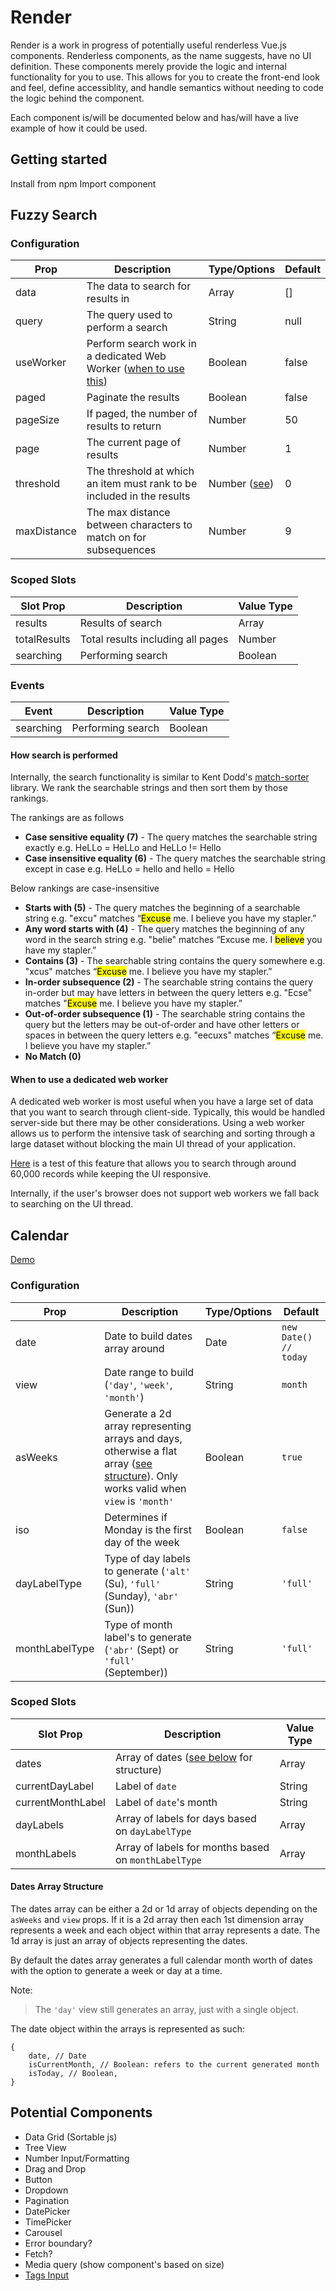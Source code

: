 # Render

Render is a work in progress of potentially useful renderless Vue.js components. Renderless components, as the name suggests, have no UI definition. These components merely provide the logic and internal functionality for you to use. This allows for you to create the front-end look and feel, define accessiblity, and handle semantics without needing to code the logic behind the component.

Each component is/will be documented below and has/will have a live example of how it could be used.

## Getting started

Install from npm
Import component

## Fuzzy Search

### Configuration

| Prop        | Description                                                            | Type/Options              | Default |
| ----------- | ---------------------------------------------------------------------- | ------------------------- | ------- |
| data        | The data to search for results in                                      | Array                     | []      |
| query       | The query used to perform a search                                     | String                    | null    |
| useWorker   | Perform search work in a dedicated Web Worker ([when to use this]())   | Boolean                   | false   |
| paged       | Paginate the results                                                   | Boolean                   | false   |
| pageSize    | If paged, the number of results to return                              | Number                    | 50      |
| page        | The current page of results                                            | Number                    | 1       |
| threshold   | The threshold at which an item must rank to be included in the results | Number ([see](#rankings)) | 0       |
| maxDistance | The max distance between characters to match on for subsequences       | Number                    | 9       |

### Scoped Slots

| Slot Prop    | Description                       | Value Type |
| ------------ | --------------------------------- | ---------- |
| results      | Results of search                 | Array      |
| totalResults | Total results including all pages | Number     |
| searching    | Performing search                 | Boolean    |

### Events

| Event     | Description       | Value Type |
| --------- | ----------------- | ---------- |
| searching | Performing search | Boolean    |

#### How search is performed

Internally, the search functionality is similar to Kent Dodd's [match-sorter](https://github.com/kentcdodds/match-sorter) library. We rank the searchable strings and then sort them by those rankings.

<a name="rankings"></a>The rankings are as follows

-   **Case sensitive equality (7)** - The query matches the searchable string exactly e.g. HeLLo = HeLLo and HeLLo != Hello
-   **Case insensitive equality (6)** - The query matches the searchable string except in case e.g. HeLLo = hello and hello = Hello

Below rankings are case-insensitive

-   **Starts with (5)** - The query matches the beginning of a searchable string e.g. "excu" matches “<mark>Excuse</mark> me. I believe you have my stapler.”
-   **Any word starts with (4)** - The query matches the beginning of any word in the search string e.g. "belie" matches “Excuse me. I <mark>believe</mark> you have my stapler.”
-   **Contains (3)** - The searchable string contains the query somewhere e.g. "xcus" matches “<mark>Excuse</mark> me. I believe you have my stapler.”
-   **In-order subsequence (2)** - The searchable string contains the query in-order but may have letters in between the query letters e.g. "Ecse" matches "<mark>Excuse</mark> me. I believe you have my stapler.”
-   **Out-of-order subsequence (1)** - The searchable string contains the query but the letters may be out-of-order and have other letters or spaces in between the query letters e.g. "eecuxs" matches “<mark>Excuse</mark> me. I believe you have my stapler.”
-   **No Match (0)**

#### When to use a dedicated web worker

A dedicated web worker is most useful when you have a large set of data that you want to search through client-side. Typically, this would be handled server-side but there may be other considerations. Using a web worker allows us to perform the intensive task of searching and sorting through a large dataset without blocking the main UI thread of your application.

[Here]() is a test of this feature that allows you to search through around 60,000 records while keeping the UI responsive.

Internally, if the user's browser does not support web workers we fall back to searching on the UI thread.

## Calendar

[Demo]()

### Configuration

| Prop           | Description                                                                                                                                                   | Type/Options | Default               |
| -------------- | ------------------------------------------------------------------------------------------------------------------------------------------------------------- | ------------ | --------------------- |
| date           | Date to build dates array around                                                                                                                              | Date         | `new Date() // today` |
| view           | Date range to build (`'day'`, `'week'`, `'month'`)                                                                                                            | String       | `month`               |
| asWeeks        | Generate a 2d array representing arrays and days, otherwise a flat array ([see structure](#dates-array-structure)). Only works valid when `view` is `'month'` | Boolean      | `true`                |
| iso            | Determines if Monday is the first day of the week                                                                                                             | Boolean      | `false`               |
| dayLabelType   | Type of day labels to generate (`'alt'` (Su), `'full'` (Sunday), `'abr'` (Sun))                                                                               | String       | `'full'`              |
| monthLabelType | Type of month label's to generate (`'abr'` (Sept) or `'full'` (September))                                                                                    | String       | `'full'`              |

### Scoped Slots

| Slot Prop         | Description                                                        | Value Type |
| ----------------- | ------------------------------------------------------------------ | ---------- |
| dates             | Array of dates ([see below](#dates-array-structure) for structure) | Array      |
| currentDayLabel   | Label of `date`                                                    | String     |
| currentMonthLabel | Label of `date`'s month                                            | String     |
| dayLabels         | Array of labels for days based on `dayLabelType`                   | Array      |
| monthLabels       | Array of labels for months based on `monthLabelType`               | Array      |

#### Dates Array Structure

The dates array can be either a 2d or 1d array of objects depending on the `asWeeks` and `view` props. If it is a 2d array then each 1st dimension array represents a week and each object within that array represents a date. The 1d array is just an array of objects representing the dates.

By default the dates array generates a full calendar month worth of dates with the option to generate a week or day at a time.

Note:

> The `'day'` view still generates an array, just with a single object.

The date object within the arrays is represented as such:

```
{
    date, // Date
    isCurrentMonth, // Boolean: refers to the current generated month
    isToday, // Boolean,
}
```
## Potential Components

-   Data Grid (Sortable js)
-   Tree View
-   Number Input/Formatting
-   Drag and Drop
-   Button
-   Dropdown
-   Pagination
-   DatePicker
-   TimePicker
-   Carousel
-   Error boundary?
-   Fetch?
-   Media query (show component's based on size)
-   [Tags Input](https://adamwathan.me/renderless-components-in-vuejs/)
